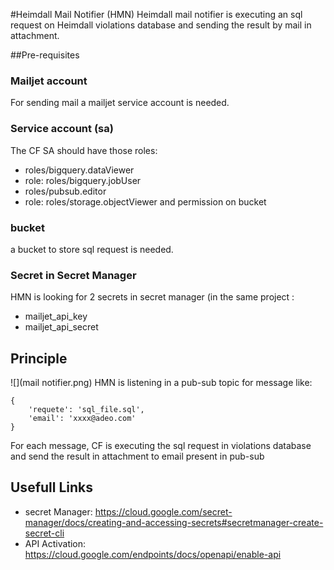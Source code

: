 #Heimdall Mail Notifier (HMN)
Heimdall mail notifier is executing an sql request on Heimdall violations database and sending the result by mail in attachment. 

##Pre-requisites
### Mailjet account
For sending mail a mailjet service account is needed.
### Service account (sa)
The CF SA should have those roles:
- roles/bigquery.dataViewer 
- role: roles/bigquery.jobUser
- roles/pubsub.editor
- role: roles/storage.objectViewer and permission on bucket

### bucket 
a bucket to store sql request is needed. 

### Secret in Secret Manager
HMN is looking for 2 secrets in secret manager (in the same project :
- mailjet_api_key
- mailjet_api_secret

## Principle
![](mail notifier.png)
HMN is listening in a pub-sub topic for message like: 

```
{   
    'requete': 'sql_file.sql', 
    'email': 'xxxx@adeo.com'
} 
```
For each message, CF is executing the sql request in violations database and send the result in attachment to email present in pub-sub


## Usefull Links
- secret Manager: https://cloud.google.com/secret-manager/docs/creating-and-accessing-secrets#secretmanager-create-secret-cli
- API Activation: https://cloud.google.com/endpoints/docs/openapi/enable-api